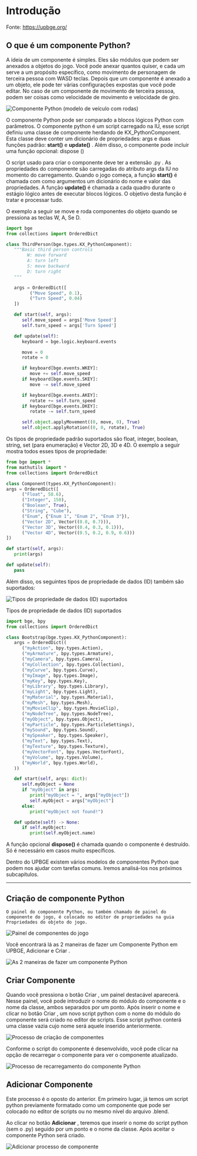 # Introdução
   Fonte: https://upbge.org/
    
 
## O que é um componente Python?

A ideia de um componente é simples. Eles são módulos que podem ser anexados a objetos do jogo. Você pode anexar quantos quiser, e cada um serve a um propósito específico, como movimento de personagem de terceira pessoa com WASD teclas. Depois que um componente é anexado a um objeto, ele pode ter várias configurações expostas que você pode editar. No caso de um componente de movimento de terceira pessoa, podem ser coisas como velocidade de movimento e velocidade de giro.


![Componente Python (modelo de veículo com rodas)](./image/introducao/Fig-01.png)




O componente Python pode ser comparado a blocos lógicos Python com parâmetros. O componente python é um script carregado na IU, esse script definiu uma classe de componente herdando de KX_PythonComponent. Esta classe deve conter um dicionário de propriedades: args e duas funções padrão: **start()** e **update()** . Além disso, o componente pode incluir uma função opcional: dispose ()


O script usado para criar o componente deve ter a extensão .py .
As propriedades do componente são carregadas do atributo args da IU no momento do carregamento. Quando o jogo começa, a função **start()** é chamada com como argumentos um dicionário do nome e valor das propriedades. A função **update()** é chamada a cada quadro durante o estágio lógico antes de executar blocos lógicos. O objetivo desta função é tratar e processar tudo.

O exemplo a seguir se move e roda componentes do objeto quando se pressiona as teclas W, A, Se D.

~~~PYTHON
import bge
from collections import OrderedDict

class ThirdPerson(bge.types.KX_PythonComponent):
   """Basic third person controls
        W: move forward
        A: turn left
        S: move backward
        D: turn right
   """

   args = OrderedDict([
         ("Move Speed", 0.1),
         ("Turn Speed", 0.04)
   ])

   def start(self, args):
      self.move_speed = args['Move Speed']
      self.turn_speed = args['Turn Speed']

   def update(self):
      keyboard = bge.logic.keyboard.events

      move = 0
      rotate = 0

      if keyboard[bge.events.WKEY]:
         move += self.move_speed
      if keyboard[bge.events.SKEY]:
         move -= self.move_speed

      if keyboard[bge.events.AKEY]:
         rotate += self.turn_speed
      if keyboard[bge.events.DKEY]:
         rotate -= self.turn_speed

      self.object.applyMovement((0, move, 0), True)
      self.object.applyRotation((0, 0, rotate), True)
~~~

Os tipos de propriedade padrão suportados são float, integer, boolean, string, set (para enumeração) e Vector 2D, 3D e 4D. O exemplo a seguir mostra todos esses tipos de propriedade:

~~~PYTHON
from bge import *
from mathutils import *
from collections import OrderedDict

class Component(types.KX_PythonComponent):
args = OrderedDict([
      ("Float", 58.6),
      ("Integer", 150),
      ("Boolean", True),
      ("String", "Cube"),
      ("Enum", {"Enum 1", "Enum 2", "Enum 3"}),
      ("Vector 2D", Vector((0.8, 0.7))),
      ("Vector 3D", Vector((0.4, 0.3, 0.1))),
      ("Vector 4D", Vector((0.5, 0.2, 0.9, 0.6)))
])

def start(self, args):
   print(args)

def update(self):
   pass
~~~


Além disso, os seguintes tipos de propriedade de dados (ID) também são suportados:

![Tipos de propriedade de dados (ID) suportados](./image/introducao/Fig-20.png)

Tipos de propriedade de dados (ID) suportados
~~~PYTHON
import bge, bpy
from collections import OrderedDict

class Bootstrap(bge.types.KX_PythonComponent):
   args = OrderedDict((
      ("myAction", bpy.types.Action),
      ("myArmature", bpy.types.Armature),
      ("myCamera", bpy.types.Camera),
      ("myCollection", bpy.types.Collection),
      ("myCurve", bpy.types.Curve),
      ("myImage", bpy.types.Image),
      ("myKey", bpy.types.Key),
      ("myLibrary", bpy.types.Library),
      ("myLight", bpy.types.Light),
      ("myMaterial", bpy.types.Material),
      ("myMesh", bpy.types.Mesh),
      ("myMovieClip", bpy.types.MovieClip),
      ("myNodeTree", bpy.types.NodeTree),
      ("myObject", bpy.types.Object),
      ("myParticle", bpy.types.ParticleSettings),
      ("mySound", bpy.types.Sound),
      ("mySpeaker", bpy.types.Speaker),
      ("myText", bpy.types.Text),
      ("myTexture", bpy.types.Texture),
      ("myVectorFont", bpy.types.VectorFont),
      ("myVolume", bpy.types.Volume),
      ("myWorld", bpy.types.World),
   ))

   def start(self, args: dict):
      self.myObject = None
      if "myObject" in args:
         print("myObject = ", args["myObject"])
         self.myObject = args["myObject"]
      else:
         print("myObject not found!")

   def update(self) -> None:
      if self.myObject:
         print(self.myObject.name)
~~~


A função opcional **dispose()** é chamada quando o componente é destruído. Só é necessário em casos muito específicos.

Dentro do UPBGE existem vários modelos de componentes Python que podem nos ajudar com tarefas comuns. Iremos analisá-los nos próximos subcapítulos.

---

## Criação de componente Python

    O painel do componente Python, ou também chamado de painel do componente do jogo, é colocado no editor de propriedades na guia Propriedades do objeto do jogo.

![Painel de componentes do jogo](./image/introducao/Fig-02.png)




Você encontrará lá as 2 maneiras de fazer um Componente Python em UPBGE, Adicionar e Criar .


![As 2 maneiras de fazer um componente Python](./image/introducao/Fig-03.png)



## Criar Componente

Quando você pressiona o botão Criar , um painel destacável aparecerá. Nesse painel, você pode introduzir o nome do módulo do componente e o nome da classe, ambos separados por um ponto. Após inserir o nome e clicar no botão Criar , um novo script python com o nome do módulo do componente será criado no editor de scripts. Esse script python conterá uma classe vazia cujo nome será aquele inserido anteriormente.

![Processo de criação de componentes](./image/introducao/Fig-04.png)
 
 

Conforme o script do componente é desenvolvido, você pode clicar na opção de recarregar o componente para ver o componente atualizado.

![Processo de recarregamento do componente Python](./image/introducao/Fig-05.png)

 

## Adicionar Componente

Este processo é o oposto do anterior. Em primeiro lugar, já temos um script python previamente formatado como um componente que pode ser colocado no editor de scripts ou no mesmo nível do arquivo .blend.

Ao clicar no botão **Adicionar** , teremos que inserir o nome do script python (sem o .py) seguido por um ponto e o nome da classe. Após aceitar o componente Python será criado.

![Adicionar processo de componente](./image/introducao/Fig-06.png)



